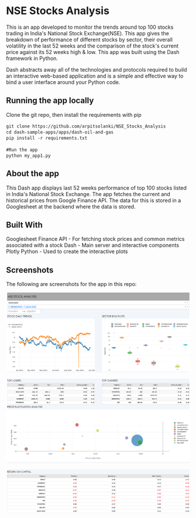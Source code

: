 # NSE Stocks Analysis

This is an app developed to monitor the trends around top 100 stocks trading in India's National Stock Exchange(NSE). This app gives the breakdown of performance of different stocks by sector, their overall volatility in the last 52 weeks and the comparison of the stock's current price against its 52 weeks high & low. This app was built using the Dash framework in Python.

Dash abstracts away all of the technologies and protocols required to build an interactive web-based application and is a simple and effective way to bind a user interface around your Python code. 

## Running the app locally

Clone the git repo, then install the requirements with pip
```
git clone https://github.com/arpitsolanki/NSE_Stocks_Analysis
cd dash-sample-apps/apps/dash-oil-and-gas
pip install -r requirements.txt

#Run the app
python my_app1.py
```

## About the app
This Dash app displays last 52 weeks performance of top 100 stocks listed in India's National Stock Exchange. The app fetches the current and historical prices from Google Finance API. The data for this is stored in a Googlesheet at the backend where the data is stored. 

## Built With
Googlesheet Finance API - For fetching stock prices and common metrics associated with a stock
Dash - Main server and interactive components
Plotly Python - Used to create the interactive plots

## Screenshots
The following are screenshots for the app in this repo:

![Alt text](screenshots/Snip1.png)

![Alt text](screenshots/snip2.png)

![Alt text](screenshots/snip3.png)

